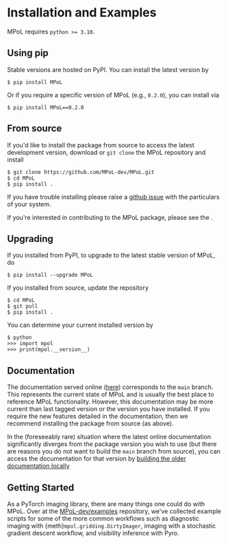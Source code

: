 # Installation and Examples

MPoL requires `python >= 3.10`.

## Using pip

Stable versions are hosted on PyPI. You can install the latest version by

```
$ pip install MPoL
```

Or if you require a specific version of MPoL (e.g., `0.2.0`), you can install via

```
$ pip install MPoL==0.2.0
```

## From source

If you'd like to install the package from source to access the latest development version, download or `git clone` the MPoL repository and install

```
$ git clone https://github.com/MPoL-dev/MPoL.git
$ cd MPoL
$ pip install .
```

If you have trouble installing please raise a [github issue](https://github.com/MPoL-dev/MPoL/issues) with the particulars of your system.

If you're interested in contributing to the MPoL package, please see the [](developer-documentation.md).

## Upgrading

If you installed from PyPI, to upgrade to the latest stable version of MPoL, do

```
$ pip install --upgrade MPoL
```

If you installed from source, update the repository

```
$ cd MPoL
$ git pull
$ pip install .
```

You can determine your current installed version by

```
$ python
>>> import mpol
>>> print(mpol.__version__)
```

## Documentation

The documentation served online ([here](https://mpol-dev.github.io/MPoL/index.html)) corresponds to the `main` branch. This represents the current state of MPoL and is usually the best place to reference MPoL functionality. However, this documentation may be more current than last tagged version or the version you have installed. If you require the new features detailed in the documentation, then we recommend installing the package from source (as above).

In the (foreseeably rare) situation where the latest online documentation significantly diverges from the package version you wish to use (but there are reasons you do not want to build the `main` branch from source), you can access the documentation for that version by [building the older documentation locally](developer-documentation.md#older-documentation-versions)

## Getting Started

As a PyTorch imaging library, there are many things one could do with MPoL. Over at the [MPoL-dev/examples](https://github.com/MPoL-dev/examples/) repository, we've collected example scripts for some of the more common workflows such as diagnostic imaging with {meth}`mpol.gridding.DirtyImager`, imaging with a stochastic gradient descent workflow, and visibility inference with Pyro.
